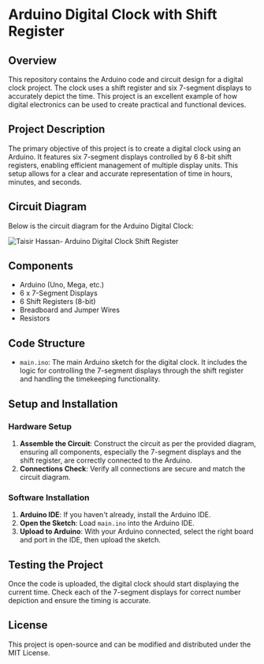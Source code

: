 # Arduino Digital Clock with Shift Register

## Overview
This repository contains the Arduino code and circuit design for a digital clock project. The clock uses a shift register and six 7-segment displays to accurately depict the time. This project is an excellent example of how digital electronics can be used to create practical and functional devices.

## Project Description
The primary objective of this project is to create a digital clock using an Arduino. It features six 7-segment displays controlled by 6 8-bit shift registers, enabling efficient management of multiple display units. This setup allows for a clear and accurate representation of time in hours, minutes, and seconds.

## Circuit Diagram
Below is the circuit diagram for the Arduino Digital Clock:

![Taisir Hassan- Arduino Digital Clock Shift Register](https://github.com/taisirhassan/Digital-Clock-Shift-Register-/assets/85134103/70811f89-6b94-4639-aa00-1fb908091f47)

## Components
- Arduino (Uno, Mega, etc.)
- 6 x 7-Segment Displays
- 6 Shift Registers (8-bit)
- Breadboard and Jumper Wires
- Resistors

## Code Structure
- `main.ino`: The main Arduino sketch for the digital clock. It includes the logic for controlling the 7-segment displays through the shift register and handling the timekeeping functionality.

## Setup and Installation
### Hardware Setup
1. **Assemble the Circuit**: Construct the circuit as per the provided diagram, ensuring all components, especially the 7-segment displays and the shift register, are correctly connected to the Arduino.
2. **Connections Check**: Verify all connections are secure and match the circuit diagram.

### Software Installation
1. **Arduino IDE**: If you haven't already, install the Arduino IDE.
2. **Open the Sketch**: Load `main.ino` into the Arduino IDE.
3. **Upload to Arduino**: With your Arduino connected, select the right board and port in the IDE, then upload the sketch.

## Testing the Project
Once the code is uploaded, the digital clock should start displaying the current time. Check each of the 7-segment displays for correct number depiction and ensure the timing is accurate.

## License
This project is open-source and can be modified and distributed under the MIT License.
